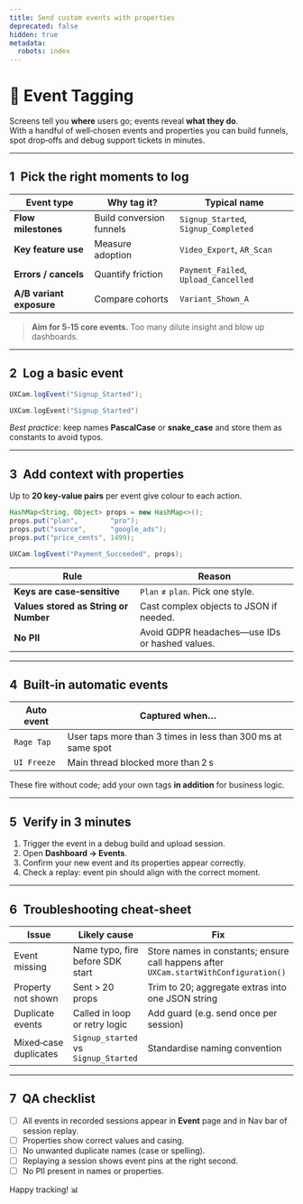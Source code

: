 ```yaml
---
title: Send custom events with properties
deprecated: false
hidden: true
metadata:
  robots: index
---
```

# 🎯 Event Tagging

Screens tell you **where** users go; events reveal **what they do**.  
With a handful of well‑chosen events and properties you can build funnels, spot drop‑offs and debug support tickets in minutes.

---

## 1 Pick the right moments to log

| Event type | Why tag it? | Typical name |
|------------|-------------|--------------|
| **Flow milestones** | Build conversion funnels | `Signup_Started`, `Signup_Completed` |
| **Key feature use** | Measure adoption | `Video_Export`, `AR_Scan` |
| **Errors / cancels** | Quantify friction | `Payment_Failed`, `Upload_Cancelled` |
| **A/B variant exposure** | Compare cohorts | `Variant_Shown_A` |

> **Aim for 5‑15 core events.** Too many dilute insight and blow up dashboards.

---

## 2 Log a basic event
```java
UXCam.logEvent("Signup_Started");
```
```kotlin
UXCam.logEvent("Signup_Started")
```
*Best practice*: keep names **PascalCase** or **snake_case** and store them as constants to avoid typos.

---

## 3 Add context with properties

Up to **20 key‑value pairs** per event give colour to each action.
```java
HashMap<String, Object> props = new HashMap<>();
props.put("plan",        "pro");
props.put("source",      "google_ads");
props.put("price_cents", 1499);

UXCam.logEvent("Payment_Succeeded", props);
```

| Rule | Reason |
|------|--------|
| **Keys are case‑sensitive** | `Plan` ≠ `plan`. Pick one style. |
| **Values stored as String or Number** | Cast complex objects to JSON if needed. |
| **No PII** | Avoid GDPR headaches—use IDs or hashed values. |

---

## 4 Built‑in automatic events

| Auto event | Captured when… |
|------------|----------------|
| `Rage Tap` | User taps more than 3 times in less than 300 ms at same spot |
| `UI Freeze` | Main thread blocked more than 2 s |

These fire without code; add your own tags **in addition** for business logic.

---

## 5 Verify in 3 minutes

1. Trigger the event in a debug build and upload session.  
2. Open **Dashboard → Events**.  
3. Confirm your new event and its properties appear correctly.  
4. Check a replay: event pin should align with the correct moment.

---

## 6 Troubleshooting cheat‑sheet

| Issue | Likely cause | Fix |
|-------|--------------|-----|
| Event missing | Name typo, fire before SDK start | Store names in constants; ensure call happens after `UXCam.startWithConfiguration()` |
| Property not shown | Sent > 20 props | Trim to 20; aggregate extras into one JSON string |
| Duplicate events | Called in loop or retry logic | Add guard (e.g. send once per session) |
| Mixed‑case duplicates | `Signup_started` vs `Signup_Started` | Standardise naming convention |

---

## 7 QA checklist

- [ ] All events in recorded sessions appear in **Event** page and in Nav bar of session replay.
- [ ] Properties show correct values and casing.  
- [ ] No unwanted duplicate names (case or spelling).  
- [ ] Replaying a session shows event pins at the right second.  
- [ ] No PII present in names or properties.

Happy tracking! 📊